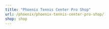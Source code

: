 ```yaml
---
title: "Phoenix Tennis Center Pro Shop"
url: /phoenix/phoenix-tennis-center-pro-shop/
shop: shop
---
```

